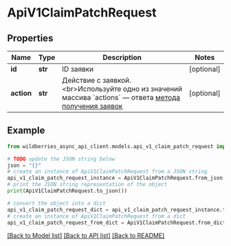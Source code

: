 # ApiV1ClaimPatchRequest


## Properties

Name | Type | Description | Notes
------------ | ------------- | ------------- | -------------
**id** | **str** | ID заявки | [optional] 
**action** | **str** | Действие с заявкой.&lt;br&gt;Используйте одно из значений массива &#x60;actions&#x60; — ответа [метода получения заявок](./#/paths/~1api~1v1~1claims/get) | [optional] 

## Example

```python
from wildberries_async_api_client.models.api_v1_claim_patch_request import ApiV1ClaimPatchRequest

# TODO update the JSON string below
json = "{}"
# create an instance of ApiV1ClaimPatchRequest from a JSON string
api_v1_claim_patch_request_instance = ApiV1ClaimPatchRequest.from_json(json)
# print the JSON string representation of the object
print(ApiV1ClaimPatchRequest.to_json())

# convert the object into a dict
api_v1_claim_patch_request_dict = api_v1_claim_patch_request_instance.to_dict()
# create an instance of ApiV1ClaimPatchRequest from a dict
api_v1_claim_patch_request_from_dict = ApiV1ClaimPatchRequest.from_dict(api_v1_claim_patch_request_dict)
```
[[Back to Model list]](../README.md#documentation-for-models) [[Back to API list]](../README.md#documentation-for-api-endpoints) [[Back to README]](../README.md)


